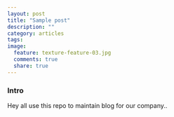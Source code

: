 ```yaml
---
layout: post
title: "Sample post"
description: ""
category: articles
tags: 
image:
  feature: texture-feature-03.jpg
  comments: true
  share: true
---
```

### Intro

Hey all use this repo to maintain blog for our company..
 
